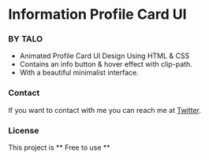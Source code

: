 # Information Profile Card UI
### BY TALO

- Animated Profile Card UI Design Using HTML & CSS
- Contains an info button & hover effect with clip-path.
- With a beautiful minimalist interface.

### Contact

If you want to contact with me you can reach me at [Twitter](https://www.twitter.com/taloisik).

### License

This project is ** Free to use **
